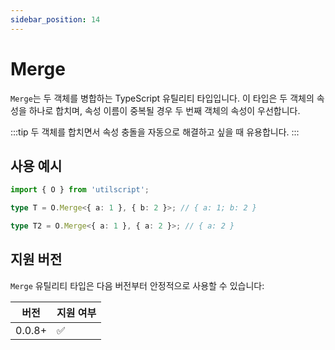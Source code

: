 ```yaml
---
sidebar_position: 14
---
```


# Merge

`Merge`는 두 객체를 병합하는 TypeScript 유틸리티 타입입니다. 이 타입은 두 객체의 속성을 하나로 합치며, 속성 이름이 중복될 경우 두 번째 객체의 속성이 우선합니다.

:::tip
두 객체를 합치면서 속성 충돌을 자동으로 해결하고 싶을 때 유용합니다.
:::

## 사용 예시

```ts
import { O } from 'utilscript';

type T = O.Merge<{ a: 1 }, { b: 2 }>; // { a: 1; b: 2 }

type T2 = O.Merge<{ a: 1 }, { a: 2 }>; // { a: 2 }
```

## 지원 버전

`Merge` 유틸리티 타입은 다음 버전부터 안정적으로 사용할 수 있습니다:

| 버전   | 지원 여부 |
| ------ | --------- |
| 0.0.8+ | ✅        |
